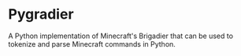 # Pygradier
A Python implementation of Minecraft's Brigadier that can be used to tokenize and parse Minecraft commands in Python.
